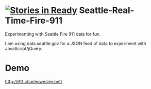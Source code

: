 [![Stories in Ready](https://badge.waffle.io/3mpire/seattle-real-time-fire-911.png?label=ready&title=Ready)](https://waffle.io/3mpire/seattle-real-time-fire-911)
Seattle-Real-Time-Fire-911
==========================

Experimenting with Seattle Fire 911 data for fun.

I am using data.seattle.gov for a JSON feed of data to experiment with JavaScript/jQuery.

Demo
====

http://911.charleswesley.net/
